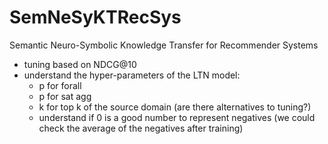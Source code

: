 # SemNeSyKTRecSys
Semantic Neuro-Symbolic Knowledge Transfer for Recommender Systems

- tuning based on NDCG@10
- understand the hyper-parameters of the LTN model:
  - p for forall
  - p for sat agg
  - k for top k of the source domain (are there alternatives to tuning?)
  - understand if 0 is a good number to represent negatives (we could check the average of the negatives after training)